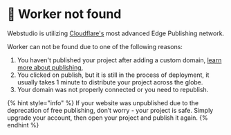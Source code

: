 # 🔌 Worker not found

Webstudio is utilizing [Cloudflare's](https://workers.cloudflare.com/) most advanced Edge Publishing network.

Worker can not be found due to one of the following reasons:

1. You haven't published your project after adding a custom domain, [learn more about publishing](../university/foundations/publishing-and-custom-domains.md),
2. You clicked on publish, but it is still in the process of deployment, it usually takes 1 minute to distribute your project across the globe.
3. Your domain was not properly connected or you need to republish.

{% hint style="info" %}
If your website was unpublished due to the deprecation of free publishing, don’t worry - your project is safe. Simply upgrade your account, then open your project and publish it again.
{% endhint %}

